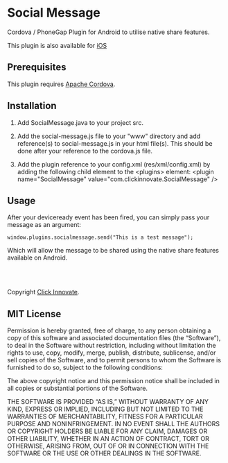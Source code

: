 Social Message
==============

Cordova / PhoneGap Plugin for Android to utilise native share features.

This plugin is also available for [iOS](https://github.com/ClickInnovate/CordovaPhoneGapPlugins/tree/master/iOS/SocialMessage)


## Prerequisites

This plugin requires [Apache Cordova](http://incubator.apache.org/cordova/).


## Installation

1. Add SocialMessage.java to your project src.

2. Add the social-message.js file to your "www" directory and add reference(s) to social-message.js in your html file(s). This should be done after your reference to the cordova.js file.

3. Add the plugin reference to your config.xml (res/xml/config.xml) by adding the following child element to the &lt;plugins&gt; element:
		&lt;plugin name="SocialMessage" value="com.clickinnovate.SocialMessage" /&gt;

## Usage

After your deviceready event has been fired, you can simply pass your message as an argument:

	window.plugins.socialmessage.send("This is a test message");

Which will allow the message to be shared using the native share features available on Android.


<br/> <br/>

Copyright [Click Innovate](http://www.clickinnovate.com/).


## MIT License

Permission is hereby granted, free of charge, to any person obtaining a copy of this software and associated documentation files (the “Software”), to deal in the Software without restriction, including without limitation the rights to use, copy, modify, merge, publish, distribute, sublicense, and/or sell copies of the Software, and to permit persons to whom the Software is furnished to do so, subject to the following conditions:

The above copyright notice and this permission notice shall be included in all copies or substantial portions of the Software.

THE SOFTWARE IS PROVIDED “AS IS,” WITHOUT WARRANTY OF ANY KIND, EXPRESS OR IMPLIED, INCLUDING BUT NOT LIMITED TO THE WARRANTIES OF MERCHANTABILITY, FITNESS FOR A PARTICULAR PURPOSE AND NONINFRINGEMENT. IN NO EVENT SHALL THE AUTHORS OR COPYRIGHT HOLDERS BE LIABLE FOR ANY CLAIM, DAMAGES OR OTHER LIABILITY, WHETHER IN AN ACTION OF CONTRACT, TORT OR OTHERWISE, ARISING FROM, OUT OF OR IN CONNECTION WITH THE SOFTWARE OR THE USE OR OTHER DEALINGS IN THE SOFTWARE.